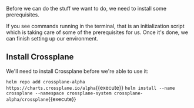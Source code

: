 Before we can do the stuff we want to do, we need to install some
prerequisites.

If you see commands running in the terminal, that is an initialization
script which is taking care of some of the prerequisites for us. Once
it's done, we can finish setting up our environment.

## Install Crossplane

We'll need to install Crossplane before we're able to use it:

`helm repo add crossplane-alpha https://charts.crossplane.io/alpha`{{execute}}
`helm install --name crossplane --namespace crossplane-system crossplane-alpha/crossplane`{{execute}}
